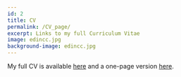 ```yaml
---
id: 2
title: CV 
permalink: /CV_page/
excerpt: Links to my full Curriculum Vitae
image: edincc.jpg
background-image: edincc.jpg
---
```


My full CV is available [here](https://github.com/fmaguire/CV/raw/master/Finlay_Maguire_CV.pdf)
and a one-page version [here](https://github.com/fmaguire/CV/raw/refactor/Finlay_Maguire_CV.pdf).
